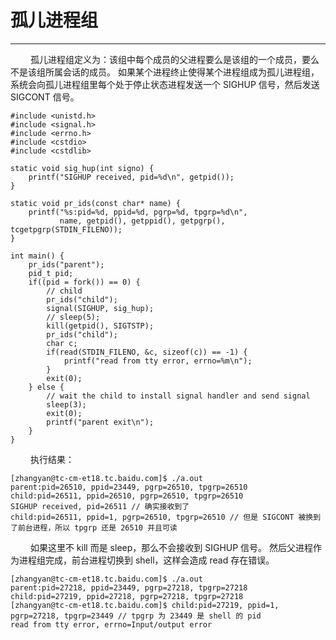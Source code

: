 # 孤儿进程组
***

&emsp;&emsp;
孤儿进程组定义为：该组中每个成员的父进程要么是该组的一个成员，要么不是该组所属会话的成员。
如果某个进程终止使得某个进程组成为孤儿进程组，系统会向孤儿进程组里每个处于停止状态进程发送一个 SIGHUP 信号，然后发送 SIGCONT 信号。

    #include <unistd.h>
    #include <signal.h>
    #include <errno.h>
    #include <cstdio>
    #include <cstdlib>
    
    static void sig_hup(int signo) {
        printf("SIGHUP received, pid=%d\n", getpid());
    }
    
    static void pr_ids(const char* name) {
        printf("%s:pid=%d, ppid=%d, pgrp=%d, tpgrp=%d\n",
               name, getpid(), getppid(), getpgrp(), tcgetpgrp(STDIN_FILENO));
    }
    
    int main() {
        pr_ids("parent");
        pid_t pid;
        if((pid = fork()) == 0) {
            // child
            pr_ids("child");
            signal(SIGHUP, sig_hup);
            // sleep(5);
            kill(getpid(), SIGTSTP);
            pr_ids("child");
            char c;
            if(read(STDIN_FILENO, &c, sizeof(c)) == -1) {
                printf("read from tty error, errno=%m\n");
            }
            exit(0);
        } else {
            // wait the child to install signal handler and send signal
            sleep(3);
            exit(0);
            printf("parent exit\n");
        }
    }
    
&emsp;&emsp;
执行结果：
    
    [zhangyan@tc-cm-et18.tc.baidu.com]$ ./a.out
    parent:pid=26510, ppid=23449, pgrp=26510, tpgrp=26510
    child:pid=26511, ppid=26510, pgrp=26510, tpgrp=26510
    SIGHUP received, pid=26511 // 确实接收到了
    child:pid=26511, ppid=1, pgrp=26510, tpgrp=26510 // 但是 SIGCONT 被换到了前台进程，所以 tpgrp 还是 26510 并且可读

&emsp;&emsp;
如果这里不 kill 而是 sleep，那么不会接收到 SIGHUP 信号。
然后父进程作为进程组完成，前台进程切换到 shell，这样会造成 read 存在错误。

    [zhangyan@tc-cm-et18.tc.baidu.com]$ ./a.out
    parent:pid=27218, ppid=23449, pgrp=27218, tpgrp=27218
    child:pid=27219, ppid=27218, pgrp=27218, tpgrp=27218
    [zhangyan@tc-cm-et18.tc.baidu.com]$ child:pid=27219, ppid=1, pgrp=27218, tpgrp=23449 // tpgrp 为 23449 是 shell 的 pid
    read from tty error, errno=Input/output error